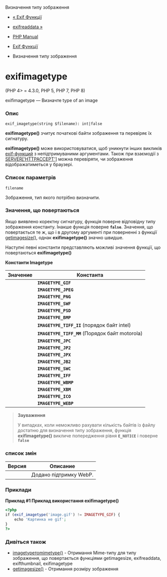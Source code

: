 Визначення типу зображення

-   [« Exif Функції](ref.exif.html)
    
-   [exifreaddata »](function.exif-read-data.html)
    
-   [PHP Manual](index.html)
    
-   [Exif Функції](ref.exif.html)
    
-   Визначення типу зображення
    

# exifimagetype

(PHP 4> = 4.3.0, PHP 5, PHP 7, PHP 8)

exifimagetype — Визначте type of an image

### Опис

```methodsynopsis
exif_imagetype(string $filename): int|false
```

**exifimagetype()** зчитує початкові байти зображення та перевіряє їх сигнатуру.

**exifimagetype()** може використовуватися, щоб уникнути інших викликів [exif-функций](ref.exif.html) з непідтримуваними аргументами. Також при взаємодії з [SERVER\['HTTPACCEPT'\]](reserved.variables.server.html) можна перевіряти, чи зображення відображатиметься у браузері.

### Список параметрів

`filename`

Зображення, тип якого потрібно визначити.

### Значення, що повертаються

Якщо виявлено коректну сигнатуру, функція поверне відповідну типу зображення константу. Інакше функція поверне **`false`**. Значення, що повертається те ж, що і в другому аргументі при поверненні з функції [getimagesize()](function.getimagesize.html), однак **exifimagetype()** значно швидше.

Наступні певні константи представляють можливі значення функції, що повертаються **exifimagetype()**

**Константи Imagetype**

| Значение | Константа                                       |
|----------|-------------------------------------------------|
|          | **`IMAGETYPE_GIF`**                             |
|          | **`IMAGETYPE_JPEG`**                            |
|          | **`IMAGETYPE_PNG`**                             |
|          | **`IMAGETYPE_SWF`**                             |
|          | **`IMAGETYPE_PSD`**                             |
|          | **`IMAGETYPE_BMP`**                             |
|          | **`IMAGETYPE_TIFF_II`** (порядок байт intel)    |
|          | **`IMAGETYPE_TIFF_MM`** (Порядок байт motorola) |
|          | **`IMAGETYPE_JPC`**                             |
|          | **`IMAGETYPE_JP2`**                             |
|          | **`IMAGETYPE_JPX`**                             |
|          | **`IMAGETYPE_JB2`**                             |
|          | **`IMAGETYPE_SWC`**                             |
|          | **`IMAGETYPE_IFF`**                             |
|          | **`IMAGETYPE_WBMP`**                            |
|          | **`IMAGETYPE_XBM`**                             |
|          | **`IMAGETYPE_ICO`**                             |
|          | **`IMAGETYPE_WEBP`**                            |

> **Зауваження**
> 
> У випадках, коли неможливо рахувати кількість байтів із файлу достатню для визначення типу зображення, функція **exifimagetype()** викличе попередження рівня **`E_NOTICE`** і поверне **`false`**

### список змін

| Версия | Описание               |
|--------|------------------------|
|        | Додано підтримку WebP. |

### Приклади

**Приклад #1 Приклад використання **exifimagetype()****

```php
<?php
if (exif_imagetype('image.gif') != IMAGETYPE_GIF) {
    echo 'Картинка не gif';
}
?>
```

### Дивіться також

-   [imagetypeтоmimetype()](function.image-type-to-mime-type.html) - Отримання Mime-типу для типу зображення, що повертається функціями getimagesize, exifreaddata, exifthumbnail, exifimagetype
-   [getimagesize()](function.getimagesize.html) - Отримання розміру зображення